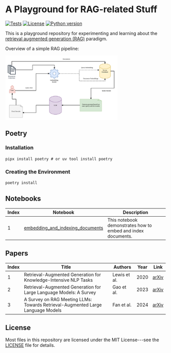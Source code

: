 # A Playground for RAG-related Stuff

[![Tests](https://github.com/habedi/rag-playground/actions/workflows/tests.yml/badge.svg)](https://github.com/habedi/rag-playground/actions/workflows/tests.yml)
[![License](https://img.shields.io/github/license/habedi/rag-playground)](https://github.com/habedi/rag-playground/blob/main/LICENSE)
[![Python version](https://img.shields.io/badge/python-3.10>=-blue)](https://www.python.org/)

This is a playground repository for experimenting and learning about the 
[retrieval augmented generation (RAG)](https://aws.amazon.com/what-is/retrieval-augmented-generation/) paradigm.

Overview of a simple RAG pipeline:

<img src="data/static/RAG.svg" alt="Overview" width="70%" align="center"/>

## Poetry

### Installation

```
pipx install poetry # or uv tool install poetry
```

### Creating the Environment

```bash
poetry install
```

## Notebooks

| Index | Notebook                                                                                    | Description                                                  |
|-------|---------------------------------------------------------------------------------------------|--------------------------------------------------------------|
| 1     | [embedding_and_indexing_documents](notebooks/basics/embedding_and_indexing_documents.ipynb) | This notebook demonstrates how to embed and index documents. |

## Papers

| Index | Title                                                                           | Authors      | Year | Link                                      |
|-------|---------------------------------------------------------------------------------|--------------|------|-------------------------------------------|
| 1     | Retrieval-Augmented Generation for Knowledge-Intensive NLP Tasks                | Lewis et al. | 2020 | [arXiv](https://arxiv.org/abs/2005.11401) |
| 2     | Retrieval-Augmented Generation for Large Language Models: A Survey              | Gao et al.   | 2023 | [arXiv](https://arxiv.org/abs/2312.10997) |
| 3     | A Survey on RAG Meeting LLMs: Towards Retrieval-Augmented Large Language Models | Fan et al.   | 2024 | [arXiv](https://arxiv.org/abs/2405.06211) |

## License

Most files in this repository are licensed under the MIT License---see the [LICENSE](LICENSE) file for details.
